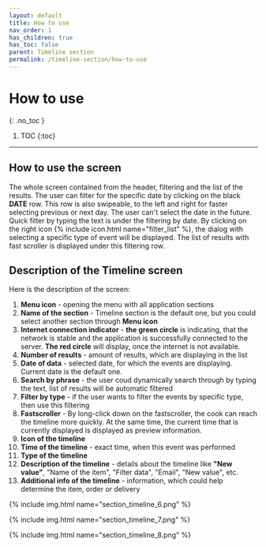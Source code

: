 ```yaml
---
layout: default
title: How to use
nav_order: 1
has_children: true
has_toc: false
parent: Timeline section
permalink: /timeline-section/how-to-use
---
```


# How to use
{: .no_toc }

1. TOC
{:toc}

---

## How to use the screen
The whole screen contained from the header, filtering and the list of the results. The user can filter for the specific date by clicking on the black **DATE** row. This row is also swipeable, to the left and right for faster selecting previous or next day. The user can't select the date in the future. Quick filter by typing the text is under the filtering by date. By clicking on the right icon {% include icon.html name="filter_list" %}, the dialog with selecting a specific type of event will be displayed. The list of results with fast scroller is displayed under this filtering row.

## Description of the Timeline screen
Here is the description of the screen:
1. **Menu icon** - opening the menu with all application sections
1. **Name of the section** - Timeline section is the default one, but you could select another section through **Menu icon**
1. **Internet connection indicator** - <span class="text-green-200">**the green circle**</span> is indicating, that the network is stable and the application is successfully connected to the server. <span class="text-red-200">**The red circle**</span> will display, once the internet is not available.
1. **Number of results** - amount of results, which are displaying in the list
1. **Date of data** - selected date, for which the events are displaying. Current date is the default one.
1. **Search by phrase** - the user coud dynamically search through by typing the text, list of results will be automatic filtered
1. **Filter by type** - if the user wants to filter the events by specific type, then use this filtering
1. **Fastscroller** - By long-click down on the fastscroller, the cook can reach the timeline more quickly. At the same time, the current time that is currently displayed is displayed as preview information.
1. **Icon of the timeline**
1. **Time of the timeline** - exact time, when this event was performed
1. **Type of the timeline**
1. **Description of the timeline** - details about the timeline like **"New value"**, "Name of the item", "Filter data", "Email", "New value", etc.
1. **Additional info of the timeline** - information, which could help determine the item, order or delivery

{% include img.html name="section_timeline_6.png" %}

{% include img.html name="section_timeline_7.png" %}

{% include img.html name="section_timeline_8.png" %}